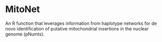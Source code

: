 # MitoNet
An R function that leverages information from haplotype networks for de novo identification of putative mitochondrial insertions in the nuclear genome (pNumts).  
